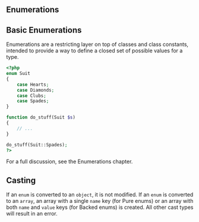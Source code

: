 
 
## Enumerations
 

 
 
## Basic Enumerations
 
 Enumerations are a restricting layer on top of classes and class constants, intended to provide a way to define a closed set of possible values for a type. 
 
 

```php
<?php
enum Suit
{
    case Hearts;
    case Diamonds;
    case Clubs;
    case Spades;
}

function do_stuff(Suit $s)
{
    // ...
}

do_stuff(Suit::Spades);
?>
```
 
 
 For a full discussion, see the Enumerations chapter. 
 
 
 
## Casting
 
 If an `enum` is converted to an `object`, it is not modified. If an `enum` is converted to an `array`, an array with a single `name` key (for Pure enums) or an array with both `name` and `value` keys (for Backed enums) is created. All other cast types will result in an error. 
 


